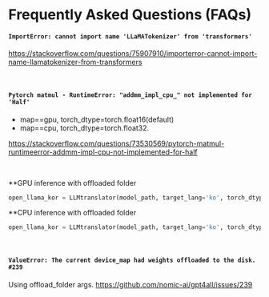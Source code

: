 # Frequently Asked Questions (FAQs)

#### `ImportError: cannot import name 'LLaMATokenizer' from 'transformers'`
https://stackoverflow.com/questions/75907910/importerror-cannot-import-name-llamatokenizer-from-transformers

<br>

#### `Pytorch matmul - RuntimeError: "addmm_impl_cpu_" not implemented for 'Half'`
- map==gpu, torch_dtype=torch.float16(default)
- map==cpu, torch_dtype=torch.float32.

https://stackoverflow.com/questions/73530569/pytorch-matmul-runtimeerror-addmm-impl-cpu-not-implemented-for-half

<br>

**GPU inference with offloaded folder 
```python
open_llama_kor = LLMtranslator(model_path, target_lang='ko', torch_dtype=torch.float16, translator='google', offload_folder="offload")
```

**CPU inference with offloaded folder
```python
open_llama_kor = LLMtranslator(model_path, target_lang='ko', torch_dtype=torch.float32, translator='google', offload_folder="offload")
```

<br>

#### `ValueError: The current device_map had weights offloaded to the disk. #239`
Using offload_folder args.
https://github.com/nomic-ai/gpt4all/issues/239

<br>